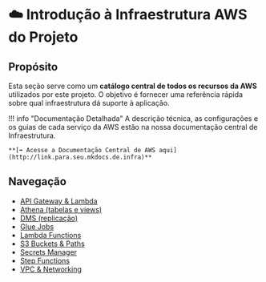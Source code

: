 # ☁️ Introdução à Infraestrutura AWS do Projeto

## Propósito

Esta seção serve como um **catálogo central de todos os recursos da AWS** utilizados por este projeto. O objetivo é fornecer uma referência rápida sobre qual infraestrutura dá suporte à aplicação.

!!! info "Documentação Detalhada"
    A descrição técnica, as configurações e os guias de cada serviço da AWS estão na nossa documentação central de Infraestrutura.
    
    **[➡️ Acesse a Documentação Central de AWS aqui](http://link.para.seu.mkdocs.de.infra)**


## Navegação

- [API Gateway & Lambda](api.md)  
- [Athena (tabelas e views)](athena.md)  
- [DMS (replicação)](dms.md)  
- [Glue Jobs](glue.md)  
- [Lambda Functions](lambda.md)  
- [S3 Buckets & Paths](s3.md)  
- [Secrets Manager](secretmanager.md)  
- [Step Functions](stepfunctions.md)  
- [VPC & Networking](vpc.md)
